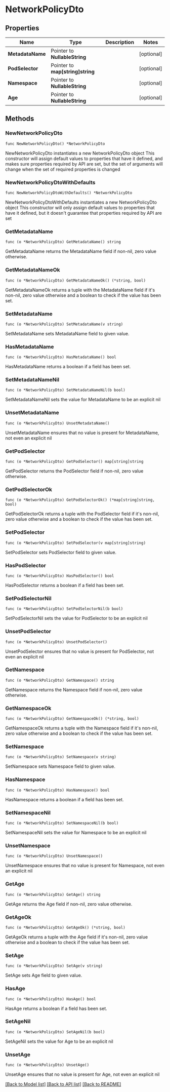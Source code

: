 # NetworkPolicyDto

## Properties

Name | Type | Description | Notes
------------ | ------------- | ------------- | -------------
**MetadataName** | Pointer to **NullableString** |  | [optional] 
**PodSelector** | Pointer to **map[string]string** |  | [optional] 
**Namespace** | Pointer to **NullableString** |  | [optional] 
**Age** | Pointer to **NullableString** |  | [optional] 

## Methods

### NewNetworkPolicyDto

`func NewNetworkPolicyDto() *NetworkPolicyDto`

NewNetworkPolicyDto instantiates a new NetworkPolicyDto object
This constructor will assign default values to properties that have it defined,
and makes sure properties required by API are set, but the set of arguments
will change when the set of required properties is changed

### NewNetworkPolicyDtoWithDefaults

`func NewNetworkPolicyDtoWithDefaults() *NetworkPolicyDto`

NewNetworkPolicyDtoWithDefaults instantiates a new NetworkPolicyDto object
This constructor will only assign default values to properties that have it defined,
but it doesn't guarantee that properties required by API are set

### GetMetadataName

`func (o *NetworkPolicyDto) GetMetadataName() string`

GetMetadataName returns the MetadataName field if non-nil, zero value otherwise.

### GetMetadataNameOk

`func (o *NetworkPolicyDto) GetMetadataNameOk() (*string, bool)`

GetMetadataNameOk returns a tuple with the MetadataName field if it's non-nil, zero value otherwise
and a boolean to check if the value has been set.

### SetMetadataName

`func (o *NetworkPolicyDto) SetMetadataName(v string)`

SetMetadataName sets MetadataName field to given value.

### HasMetadataName

`func (o *NetworkPolicyDto) HasMetadataName() bool`

HasMetadataName returns a boolean if a field has been set.

### SetMetadataNameNil

`func (o *NetworkPolicyDto) SetMetadataNameNil(b bool)`

 SetMetadataNameNil sets the value for MetadataName to be an explicit nil

### UnsetMetadataName
`func (o *NetworkPolicyDto) UnsetMetadataName()`

UnsetMetadataName ensures that no value is present for MetadataName, not even an explicit nil
### GetPodSelector

`func (o *NetworkPolicyDto) GetPodSelector() map[string]string`

GetPodSelector returns the PodSelector field if non-nil, zero value otherwise.

### GetPodSelectorOk

`func (o *NetworkPolicyDto) GetPodSelectorOk() (*map[string]string, bool)`

GetPodSelectorOk returns a tuple with the PodSelector field if it's non-nil, zero value otherwise
and a boolean to check if the value has been set.

### SetPodSelector

`func (o *NetworkPolicyDto) SetPodSelector(v map[string]string)`

SetPodSelector sets PodSelector field to given value.

### HasPodSelector

`func (o *NetworkPolicyDto) HasPodSelector() bool`

HasPodSelector returns a boolean if a field has been set.

### SetPodSelectorNil

`func (o *NetworkPolicyDto) SetPodSelectorNil(b bool)`

 SetPodSelectorNil sets the value for PodSelector to be an explicit nil

### UnsetPodSelector
`func (o *NetworkPolicyDto) UnsetPodSelector()`

UnsetPodSelector ensures that no value is present for PodSelector, not even an explicit nil
### GetNamespace

`func (o *NetworkPolicyDto) GetNamespace() string`

GetNamespace returns the Namespace field if non-nil, zero value otherwise.

### GetNamespaceOk

`func (o *NetworkPolicyDto) GetNamespaceOk() (*string, bool)`

GetNamespaceOk returns a tuple with the Namespace field if it's non-nil, zero value otherwise
and a boolean to check if the value has been set.

### SetNamespace

`func (o *NetworkPolicyDto) SetNamespace(v string)`

SetNamespace sets Namespace field to given value.

### HasNamespace

`func (o *NetworkPolicyDto) HasNamespace() bool`

HasNamespace returns a boolean if a field has been set.

### SetNamespaceNil

`func (o *NetworkPolicyDto) SetNamespaceNil(b bool)`

 SetNamespaceNil sets the value for Namespace to be an explicit nil

### UnsetNamespace
`func (o *NetworkPolicyDto) UnsetNamespace()`

UnsetNamespace ensures that no value is present for Namespace, not even an explicit nil
### GetAge

`func (o *NetworkPolicyDto) GetAge() string`

GetAge returns the Age field if non-nil, zero value otherwise.

### GetAgeOk

`func (o *NetworkPolicyDto) GetAgeOk() (*string, bool)`

GetAgeOk returns a tuple with the Age field if it's non-nil, zero value otherwise
and a boolean to check if the value has been set.

### SetAge

`func (o *NetworkPolicyDto) SetAge(v string)`

SetAge sets Age field to given value.

### HasAge

`func (o *NetworkPolicyDto) HasAge() bool`

HasAge returns a boolean if a field has been set.

### SetAgeNil

`func (o *NetworkPolicyDto) SetAgeNil(b bool)`

 SetAgeNil sets the value for Age to be an explicit nil

### UnsetAge
`func (o *NetworkPolicyDto) UnsetAge()`

UnsetAge ensures that no value is present for Age, not even an explicit nil

[[Back to Model list]](../README.md#documentation-for-models) [[Back to API list]](../README.md#documentation-for-api-endpoints) [[Back to README]](../README.md)


